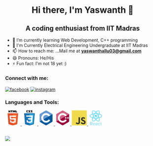 <h1 align="center"> Hi there, I'm Yaswanth 👋 </h1>

<h2 align = "center"> A coding enthusiast from IIT Madras </h2>



- 🌱 I’m currently learning Web Development, C++ programming
- 🔭  I'm Currently Electrical Engineering Undergraduate at IIT Madras
- 📫 How to reach me: ...Mail me at  **yaswanthallu03@gmail.com**
- 😄 Pronouns: He/His
- ⚡ Fun fact: I'm not 18 yet :)

<h3 >Connect with me: </h3>
<p>
  <a href="https://www.facebook.com/yaswanth.allu.3" target="blank"><img align = "center"
            src="https://cdn.jsdelivr.net/npm/simple-icons@3.0.1/icons/facebook.svg" alt="facebook" height="40"
            width="40" /></a> 
 <a href="https://www.instagram.com/yaswanthallu11/" target="blank"><img align = "center"
            src="https://cdn.jsdelivr.net/npm/simple-icons@3.0.1/icons/instagram.svg" alt="instagram" height="40"
            width="40" /></a>
 </p>

<h3 align="left">Languages and Tools:</h3>
<p align="left">
         <a href="https://www.w3.org/html/" target="_blank"> <img src="https://raw.githubusercontent.com/devicons/devicon/master/icons/html5/html5-original-wordmark.svg"                   alt="html5" width="50" height="50"/> </a>  
        <a href="https://www.w3schools.com/css/" target="_blank"> <img src="https://raw.githubusercontent.com/devicons/devicon/master/icons/css3/css3-original-wordmark.svg"              alt="css3" width="50" height="50"/> </a>
        <a href="https://www.cprogramming.com/" target="_blank"> <img src="https://raw.githubusercontent.com/devicons/devicon/master/icons/c/c-original.svg" alt="c" width="50"            height="50"/> </a>
        <a href="https://www.w3schools.com/cpp/" target="_blank"> <img src="https://raw.githubusercontent.com/devicons/devicon/master/icons/cplusplus/cplusplus-original.svg"              alt="cplusplus" width="50" height="50"/> </a> 
        <a href="https://developer.mozilla.org/en-US/docs/Web/JavaScript" target="_blank"> 
         <img src="https://raw.githubusercontent.com/devicons/devicon/master/icons/javascript/javascript-original.svg" alt="javascript" width="50" height="50"/> </a> 
        <a href="https://reactjs.org/" target="_blank"> <img src="https://raw.githubusercontent.com/devicons/devicon/master/icons/react/react-original-wordmark.svg" alt="react"           width="50" height="50"/> </a>
        </p>

<br>
<img src="https://github-readme-stats.vercel.app/api?username=Yaswanth-A&&show_icons=true&title_color=ffffff&icon_color=bb2acf&text_color=daf7dc&bg_color=151515">
